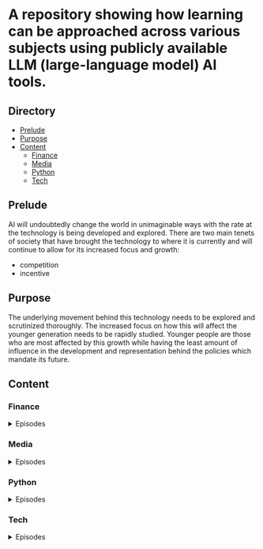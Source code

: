 # A repository showing how learning can be approached across various subjects using publicly available LLM (large-language model) AI tools.

## Directory
- [Prelude](#Prelude)
- [Purpose](#Purpose)
- [Content](#Content)
  - [Finance](#Finance)
  - [Media](#Media)
  - [Python](#Python)
  - [Tech](#Tech)



## Prelude
AI will undoubtedly change the world in unimaginable ways with the rate at the technology is being developed and explored. There are two main tenets of society that have brought the technology to where it is currently and will continue to allow for its increased focus and growth: 

- competition
- incentive

## Purpose

The underlying movement behind this technology needs to be explored and scrutinized thoroughly. The increased focus on how this will affect the younger generation needs to be rapidly studied. Younger people are those who are most affected by this growth while having the least amount of influence in the development and representation behind the policies which mandate its future.  

## Content

### Finance
<details>
<summary>Episodes</summary>

[Coding and AI Episode 1: Media and AI Episode 1: Writing a poem with Bing, ChatGPT, and Android Mobile](https://youtu.be/D1eFvP7taIk)


[Media and AI Episode 2: Music generation with AI](https://youtu.be/WD41A0wVEr8)

</details>


### Media
<details>
<summary>Episodes</summary>

[Creativity and AI Episode 1: Writing a poem with Bing, ChatGPT, and Android Mobile](https://youtu.be/WD41A0wVEr8)

[Resources/Writeup](./media/3/)


[Creativity and AI Episode 2: Music generation](https://youtu.be/WD41A0wVEr8)

[Resources/Writeup](./media/3/)


[Creativity and AI Episode 3: Music generation](https://youtu.be/WD41A0wVEr8)

[Resources/Writeup](./media/3/)

</details>

### Python
<details>
<summary>Episodes</summary>

[Coding and AI: Episode 1 ChatGPT4 code generation for python](https://youtu.be/8rr4Ol7GX74)

[Resources/Writeup](./python/2/)


[Coding and AI Episode 2: Gaussian Distributions and The Law of Large Numbers with Python](https://youtu.be/8rr4Ol7GX74)

[Resources/Writeup](./python/2)


[Coding and AI Episode 3: Gaussian Distributions and The Law of Large Numbers with Python](https://youtu.be/8rr4Ol7GX74)

[Resources/Writeup](./python/3)


[Coding and AI Episode 4: Statistics vs. Human Intuition | Monte Hall Problem | ChatGPT4](https://youtu.be/4D9gWfcIXHU)

[Resources/Writeup](./python/4)

(IN Progress ideas for future below)


[Coding and AI Episode 5: Sorting Algorithms]()

[Resources/Writeup]()


[Coding and AI Episode 6: Binary Search]()

[Resources/Writeup]()

</details>


### Tech
<details>
<summary>Episodes</summary>

[Tech and AI Episode 1: ]()

[Resources/Writeup]()


</details>



